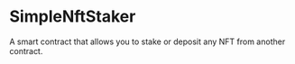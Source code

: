 # SimpleNftStaker
A smart contract that allows you to stake or deposit any NFT from another contract.
